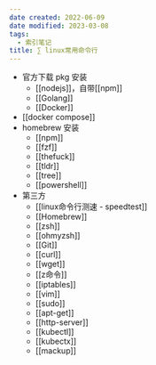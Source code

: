 ```yaml
---
date created: 2022-06-09
date modified: 2023-03-08
tags:
  - 索引笔记
title: ∑ linux常用命令行
---
```

- 官方下载 pkg 安装
	- [[nodejs]]，自带[[npm]]
	- [[Golang]]
	- [[Docker]]
- [[docker compose]]
- homebrew 安装
	- [[npm]]
	- [[fzf]]
	- [[thefuck]]
	- [[tldr]]
	- [[tree]]
	- [[powershell]]
- 第三方
	- [[linux命令行测速 - speedtest]]
	- [[Homebrew]]
	- [[zsh]]
	- [[ohmyzsh]]
	- [[Git]]
	- [[curl]]
	- [[wget]]
	- [[z命令]]
	- [[iptables]]
	- [[vim]]
	- [[sudo]]
	- [[apt-get]]
	- [[http-server]]
	- [[kubectl]]
	- [[kubectx]]
	- [[mackup]]
